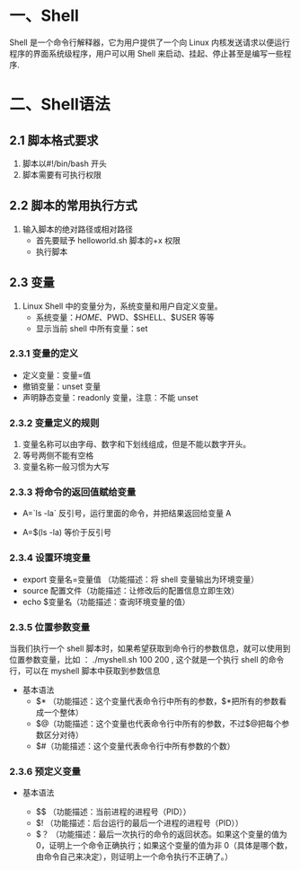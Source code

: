 # 一、Shell
Shell 是一个命令行解释器，它为用户提供了一个向 Linux 内核发送请求以便运行程序的界面系统级程序，用户可以用 Shell 来启动、挂起、停止甚至是编写一些程序.

# 二、Shell语法



## 2.1  脚本格式要求

1. 脚本以#!/bin/bash 开头
2. 脚本需要有可执行权限



## 2.2 脚本的常用执行方式

1. 输入脚本的绝对路径或相对路径
    * 首先要赋予 helloworld.sh 脚本的+x 权限
    * 执行脚本

## 2.3 变量

1. Linux Shell 中的变量分为，系统变量和用户自定义变量。
    * 系统变量：$HOME、$PWD、\$SHELL、$USER 等等
    * 显示当前 shell 中所有变量：set



### 2.3.1 变量的定义

* 定义变量：变量=值
* 撤销变量：unset 变量
* 声明静态变量：readonly 变量，注意：不能 unset



### 2.3.2 变量定义的规则

1. 变量名称可以由字母、数字和下划线组成，但是不能以数字开头。
2. 等号两侧不能有空格
3. 变量名称一般习惯为大写



### 2.3.3 将命令的返回值赋给变量

* A=\`ls -la` 反引号，运行里面的命令，并把结果返回给变量 A

* A=$(ls -la) 等价于反引号



### 2.3.4 设置环境变量

* export 变量名=变量值 （功能描述：将 shell 变量输出为环境变量）
* source 配置文件（功能描述：让修改后的配置信息立即生效）
* echo $变量名（功能描述：查询环境变量的值）

### 2.3.5 位置参数变量

当我们执行一个 shell 脚本时，如果希望获取到命令行的参数信息，就可以使用到位置参数变量，比如 ： ./myshell.sh 100 200 , 这个就是一个执行 shell 的命令行，可以在 myshell 脚本中获取到参数信息

* 基本语法
    * \$* （功能描述：这个变量代表命令行中所有的参数，$*把所有的参数看成一个整体）
    * \$@（功能描述：这个变量也代表命令行中所有的参数，不过$@把每个参数区分对待）
    * $#（功能描述：这个变量代表命令行中所有参数的个数）



### 2.3.6 预定义变量

* 基本语法

    * $$ （功能描述：当前进程的进程号（PID））
    * $!  （功能描述：后台运行的最后一个进程的进程号（PID））
    * $？ （功能描述：最后一次执行的命令的返回状态。如果这个变量的值为 0，证明上一个命令正确执行；如果这个变量的值为非 0（具体是哪个数，由命令自己来决定），则证明上一个命令执行不正确了。）

    